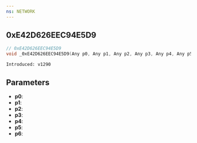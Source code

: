 ```yaml
---
ns: NETWORK
---
```

## 0xE42D626EEC94E5D9

```c
// 0xE42D626EEC94E5D9
void _0xE42D626EEC94E5D9(Any p0, Any p1, Any p2, Any p3, Any p4, Any p5, Any p6);
```

```
Introduced: v1290
```

## Parameters
* **p0**:
* **p1**:
* **p2**:
* **p3**:
* **p4**:
* **p5**:
* **p6**:

